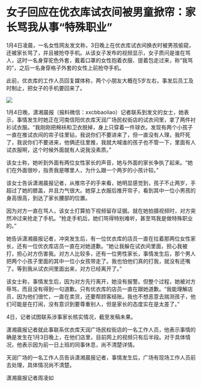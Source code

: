 # 女子回应在优衣库试衣间被男童掀帘：家长骂我从事“特殊职业”

1月4日凌晨，一名女性网友发文称，3日晚上在优衣库试衣间换衣时被男孩偷窥，还被家长骂了，并且被抢夺手机。从该女子发布的视频显示，女子质问是谁在骂人，这时一名身穿驼色外套，戴着口罩的女性抱着衣服、提着包走过来，称“我骂的”，之后一名身穿格子外套的女性上前抢夺手机。

此前，优衣库的工作人员回复媒体称，两个小朋友大概在5岁左右，事发后员工及时制止，把女子的手机要回来了。

![](https://inews.gtimg.com/newsapp_bt/0/15594051624/1000)

1月4日晚，潇湘晨报（报料微信：xxcbbaoliao）记者联系到发文的女士，她表示，事情发生时她正在河南信阳优衣库天润广场民权街店的试衣间里，拿了两件衬衫试衣服。“我刚刚把棉袄和卫衣脱掉，身上只穿着一件球衣。发现有两个小孩子一直在推试衣间的帘子往里钻，我说你们不要进来了，但一直没有人理，我吓死了，我说你们不要进来，他俩还往里推，我就大喊谁的孩子也不管一下，里面有人试衣服啊，这个时候外面就有人说我没素质。”

该女士称，她听到外面有两位女性家长的声音，她与外面的家长争执了起来。“她们在外面很吵，指责我是哪里人，为什么跟一个两岁的小孩计较。”

该女士告诉潇湘晨报记者，从推帘子的手来看，她明显感觉到，孩子不止两岁，手超过了她的膝盖，并且力气很大。她穿上衣服后推开帘子，看到其中一位小男孩的身高很高，到达了家长腰部的位置。

因为对方一直在骂人，该女士打算拍下视频留存证据。就在她拍摄视频时，对方突然冲过来抢走了手机。“抢走手机后，她们骂得特别难听，甚至骂我是做特殊职业的。”

她告诉潇湘晨报记者，冲突发生后，有一位优衣库的店员一直在拉着那两位女性家长，还有一位优衣库店员一直在对她道歉。“她让我躲在试衣间里面，担心我被打，担心对方伤害我。对方人比较多，还有一位男性家长，事情发生后，那个男人把两个小孩子里面的其中一位小女孩带走了。我也怕他们真的打我，就没有还嘴了。等到我从试衣间里面出来，对方已经离开了。”

该女士称，事情发生后，因为对方先行离开，她没有报警。但整个过程，她被对方辱骂，而且没有得到一句道歉。只有优衣库的店员一直在跟她道歉。“我能理解店员，因为他们很忙，一直在卖货，还要帮顾客结账。我也不想恶意去揣测孩子，他们可能是在打闹，没有意识到要尊重别人，但是家长的态度实在是太差了。”

4日，记者试图联系涉事家长核实情况，截至发稿未果。

潇湘晨报记者就此事联系优衣库天润广场民权街店的一名工作人员，他表示事情的确是发生在1月3日晚上，在他们店里，目前网上的视频只有后半段。对于具体情况，他表示因为前一日上班的同事休息，尚不清楚详情。

天润广场的一名工作人员告诉潇湘晨报记者，事情发生后，广场有现场工作人员前去处理，具体情况尚不清楚。

潇湘晨报记者周凌如

